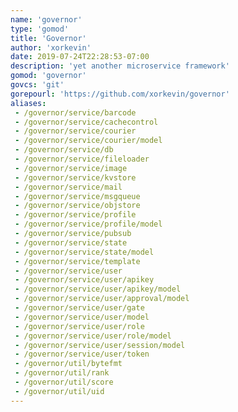 ```yaml
---
name: 'governor'
type: 'gomod'
title: 'Governor'
author: 'xorkevin'
date: 2019-07-24T22:28:53-07:00
description: 'yet another microservice framework'
gomod: 'governor'
govcs: 'git'
gorepourl: 'https://github.com/xorkevin/governor'
aliases:
 - /governor/service/barcode
 - /governor/service/cachecontrol
 - /governor/service/courier
 - /governor/service/courier/model
 - /governor/service/db
 - /governor/service/fileloader
 - /governor/service/image
 - /governor/service/kvstore
 - /governor/service/mail
 - /governor/service/msgqueue
 - /governor/service/objstore
 - /governor/service/profile
 - /governor/service/profile/model
 - /governor/service/pubsub
 - /governor/service/state
 - /governor/service/state/model
 - /governor/service/template
 - /governor/service/user
 - /governor/service/user/apikey
 - /governor/service/user/apikey/model
 - /governor/service/user/approval/model
 - /governor/service/user/gate
 - /governor/service/user/model
 - /governor/service/user/role
 - /governor/service/user/role/model
 - /governor/service/user/session/model
 - /governor/service/user/token
 - /governor/util/bytefmt
 - /governor/util/rank
 - /governor/util/score
 - /governor/util/uid
---
```

